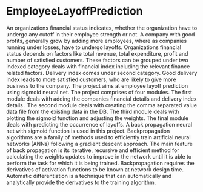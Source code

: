 # EmployeeLayoffPrediction
An organizations financial status indicates, whether the organization have to
undergo any cutoff in their employee strength or not. A company with good
profits, generally grow by adding more employees, where as companies running
under losses, have to undergo layoffs. Organizations financial status depends on
factors like total revenue, total expenditure, profit and number of satisfied
customers. These factors can be grouped under two indexed category deals with
financial index including the relevant finance related factors. Delivery index
comes under second category. Good delivery index leads to more satisfied
customers, who are likely to give more business to the company. The project
aims at employee layoff prediction using sigmoid neural net. The project
comprises of four modules. The first module deals with adding the companies
financial details and delivery index details . The second module deals with
creating the comma separated value data file from the existing data in the DB.
The third module deals with plotting the sigmoid function and adjusting the
weights. The final module deals with predicting the occurrence of layoffs. A
back propagation neural net with sigmoid function is used in this project.
Backpropagation algorithms are a family of methods used to efficiently train
artificial neural networks (ANNs) following a gradient descent approach. The
main feature of back propagation is its iterative, recursive and efficient method
for calculating the weights updates to improve in the network until it is able to
perform the task for which it is being trained. Backpropagation requires the
derivatives of activation functions to be known at network design time.
Automatic differentiation is a technique that can automatically and analytically
provide the derivatives to the training algorithm.
